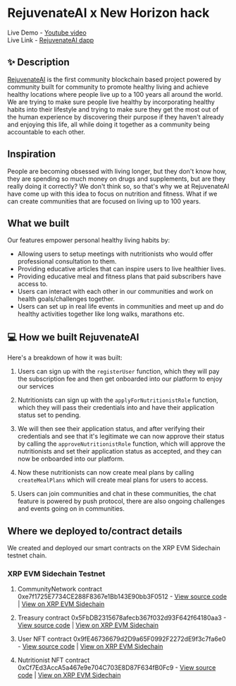 # RejuvenateAI x New Horizon hack 

Live Demo - [Youtube video](https://youtu.be/ItiJEXY74lE) <br />
Live Link - [RejuvenateAI dapp](https://rejuvenate-ai.vercel.app/) <br />

## ✨ Description

[RejuvenateAI](https://rejuvenate-ai.vercel.app/) is the first community blockchain based project powered by community built for community to promote healthy living and achieve  healthy locations where people live up to a 100 years all around the world. We are trying to make sure people live healthy by incorporating healthy habits into their lifestyle and trying to make sure they get the most out of the human experience by discovering their purpose if they haven't already and enjoying this life, all while doing it together as a community being accountable to each other.

## Inspiration

People are becoming obsessed with living longer, but they don't know how, they are spending so much money on drugs and supplements, but are they really doing it correctly? We don't think so, so that's why we at RejuvenateAI have come up with this idea to focus on nutrition and fitness. What if we can create communities that are focused on living up to 100 years. 

## What we built

Our features empower personal healthy living habits by:

- Allowing users to setup meetings with nutritionists who would offer professional consultation to them.
- Providing educative articles that can inspire users to live healthier lives. 
- Providing educative meal and fitness plans that paid subscribers have access to.
- Users can interact with each other in our communities and work on health goals/challenges together.
- Users can set up in real life events in communities and meet up and do healthy activities together like long walks, marathons etc.

## 💻 How we built RejuvenateAI

Here's a breakdown of how it was built:


1. Users can sign up with the ```registerUser``` function, which they will pay the subscription fee and then get onboarded into our platform to enjoy our services

2. Nutritionists can sign up with the ```applyForNutritionistRole``` function, which they will pass their credentials into and have their application status set to pending.

3. We will then see their application status, and after verifying their credentials and see that it's legitimate we can now approve their status by calling the ```approveNutritionistRole``` function, which will approve the nutritionists and set their application status as accepted, and they can now be onboarded into our platform.

4. Now these nutritionists can now create meal plans by calling ``createMealPlans`` which will create meal plans for users to access.

5. Users can join communities and chat in these communities, the chat feature is powered by push protocol, there are also ongoing challenges and events going on in communities.


## Where we deployed to/contract details

We created and deployed our smart contracts on the XRP EVM Sidechain testnet chain. 

### XRP EVM Sidechain Testnet

1. CommunityNetwork contract 0xe7f1725E7734CE288F8367e1Bb143E90bb3F0512 - [View source code](https://github.com/newhorizonhack/rejuvenateAI/blob/main/contracts/contracts/CommunityNetwork.sol) | [View on XRP EVM Sidechain](https://evm-sidechain.xrpl.org/address/0xe7f1725E7734CE288F8367e1Bb143E90bb3F0512)

2. Treasury contract 0x5FbDB2315678afecb367f032d93F642f64180aa3 - [View source code](https://github.com/newhorizonhack/rejuvenateAI/blob/main/contracts/contracts/Treasury.sol) | [View on XRP EVM Sidechain](https://evm-sidechain.xrpl.org/address/0x5FbDB2315678afecb367f032d93F642f64180aa3)

3. User NFT contract 0x9fE46736679d2D9a65F0992F2272dE9f3c7fa6e0 - [View source code](https://github.com/newhorizonhack/rejuvenateAI/blob/main/contracts/contracts/UserNFT.sol) | [View on XRP EVM Sidechain](https://evm-sidechain.xrpl.org/address/0x9fE46736679d2D9a65F0992F2272dE9f3c7fa6e0)

4. Nutritionist NFT contract 0xCf7Ed3AccA5a467e9e704C703E8D87F634fB0Fc9 - [View source code](https://github.com/newhorizonhack/rejuvenateAI/blob/main/contracts/contracts/NutritionistNFT.sol) | [View on XRP EVM Sidechain](https://evm-sidechain.xrpl.org/address/0xCf7Ed3AccA5a467e9e704C703E8D87F634fB0Fc9)


